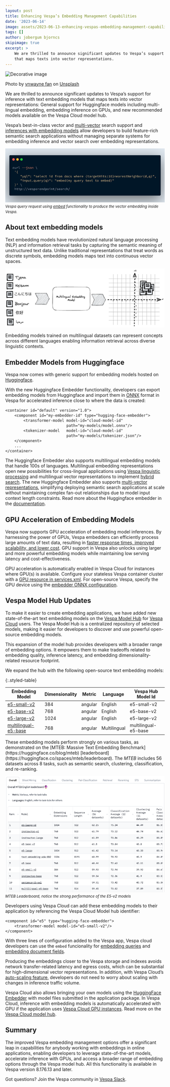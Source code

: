 ```yaml
---
layout: post
title: Enhancing Vespa’s Embedding Management Capabilities
date: '2023-06-14'
image: assets/2023-06-13-enhancing-vespas-embedding-management-capabilities/vnwayne-fan-Zqmia99hgF8-unsplash.jpg
tags: []
author: jobergum bjorncs
skipimage: true
excerpt: >
    We are thrilled to announce significant updates to Vespa’s support for inference with text embedding models
    that maps texts into vector representations.
---
```


![Decorative
image](/assets/2023-06-13-enhancing-vespas-embedding-management-capabilities/vnwayne-fan-Zqmia99hgF8-unsplash.jpg)
<p class="image-credit">Photo by 
<a href="https://unsplash.com/@vnwayne?utm_source=unsplash&utm_medium=referral&utm_content=creditCopyText">vnwayne fan</a> 
on <a href="https://unsplash.com/photos/Zqmia99hgF8?utm_source=unsplash&utm_medium=referral&utm_content=creditCopyText">Unsplash</a></p>

We are thrilled to announce significant updates to Vespa’s support for inference with text embedding models
that maps texts into vector representations: General support for Huggingface models including multi-lingual embedding, embedding inference on GPUs, and new recommended models available on the Vespa Cloud model hub.

Vespa’s best-in-class vector and [multi-vector](https://blog.vespa.ai/semantic-search-with-multi-vector-indexing/)
search support and [inferences with embedding models](https://blog.vespa.ai/text-embedding-made-simple/)
allow developers to build feature-rich semantic search applications
without managing separate systems for embedding inference and vector search over embedding representations.

![embedding made easy](/assets/2023-06-13-enhancing-vespas-embedding-management-capabilities/embed.png)
<small><em>Vespa query request using <a href="https://docs.vespa.ai/en/embedding.html#embedding-a-query-text">embed</a> 
functionality to produce the vector embedding inside Vespa.</em></small>

## About text embedding models
Text embedding models have revolutionized natural language processing (NLP) and information retrieval tasks
by capturing the semantic meaning of unstructured text data.
Unlike traditional representations that treat words as discrete symbols,
embedding models maps text into continuous vector spaces.

![multilingual embedding model](/assets/2023-06-13-enhancing-vespas-embedding-management-capabilities/multilingual-embedding-model.png)

Embedding models trained on multilingual datasets can represent concepts across different languages enabling information retrieval across 
diverse linguistic contexts.

## Embedder Models from Huggingface
Vespa now comes with generic support for embedding models hosted on [Huggingface](https://huggingface.co/).

With the new Huggingface Embedder functionality,
developers can export embedding models from Huggingface
and import them in [ONNX](https://onnx.ai/) format in Vespa for accelerated inference close to where the data is created:

```
<container id="default" version="1.0">
    <component id="my-embedder-id" type="hugging-face-embedder">
        <transformer-model model-id="cloud-model-id"
                           path="my-models/model.onnx"/>
        <tokenizer-model   model-id="cloud-model-id"
                           path="my-models/tokenizer.json"/>
    </component>
    ...
</container>
```

The Huggingface Embedder also supports multilingual embedding models that handle 100s of languages.
Multilingual embedding representations open new possibilities for cross-lingual applications
using [Vespa linguistic processing](https://docs.vespa.ai/en/linguistics.html)
and multilingual vector representations to implement
[hybrid search](https://blog.vespa.ai/improving-zero-shot-ranking-with-vespa/).
The new Huggingface Embedder also supports
[multi-vector representations](https://blog.vespa.ai/semantic-search-with-multi-vector-indexing/),
simplifying deploying semantic search applications at scale
without maintaining complex fan-out relationships due to model input context length constraints.
Read more about the Huggingface embedder in the
[documentation](https://docs.vespa.ai/en/embedding.html#huggingface-embedder).

## GPU Acceleration of Embedding Models
Vespa now supports GPU acceleration of embedding model inferences.
By harnessing the power of GPUs, Vespa embedders can efficiently process large amounts of text data,
resulting in [faster response times, improved scalability, and lower cost](https://blog.vespa.ai/gpu-accelerated-ml-inference-in-vespa-cloud/).
GPU support in Vespa also unlocks using larger and more powerful embedding models
while maintaining low serving latency and cost-effectiveness.

GPU acceleration is automatically enabled in Vespa Cloud for instances where GPU(s) is available. 
Configure your stateless Vespa container cluster with a [GPU resource in services.xml](https://cloud.vespa.ai/en/reference/services#gpu).
For open-source Vespa, specify the GPU device using the
[embedder ONNX configuration](https://docs.vespa.ai/en/reference/embedding-reference.html#embedder-onnx-reference-config).  

## Vespa Model Hub Updates
To make it easier to create embedding applications,
we have added new state-of-the-art text embedding models on the [Vespa Model Hub](https://cloud.vespa.ai/en/model-hub) for 
[Vespa Cloud](https://cloud.vespa.ai/) users. The Vespa Model Hub is a centralized repository of selected models,
making it easier for developers to discover and use powerful open-source embedding models.

This expansion of the model hub provides developers with a broader range of embedding options.
It empowers them to make tradeoffs related to embedding quality, inference latency,
and embedding dimensionality-related resource footprint.

We expand the hub with the following open-source text embedding models: 

<style>
.styled-table {
    font-size: 0.8rem;
    border-collapse: separate;
    border-spacing: 5px;
}
.styled-table td,
.styled-table th {
  padding: 5px; 
}
</style>

{:.styled-table}

| Embedding Model                                                                                      | Dimensionality | Metric  | Language     | Vespa Hub Model Id             |
|------------------------------------------------------------------------------------------------------|------|---------|--------------|----------------------|
| [e5-small-v2](https://huggingface.co/intfloat/e5-small-v2)                   | 384  | angular | English      | e5-small-v2          |
| [e5-base-v2](https://huggingface.co/intfloat/e5-base-v2)                     | 768  | angular | English      | e5-base-v2           |
| [e5-large-v2](https://huggingface.co/intfloat/e5-large-v2)                   | 1024 | angular | English      | e5-large-v2          |
| [multilingual-e5-base](https://huggingface.co/intfloat/multilingual-e5-base) | 768  | angular | Multilingual | multilingual-e5-base |

<p></p>
These embedding models perform strongly on various tasks,
as demonstrated on the [MTEB: Massive Text Embedding Benchmark](https://huggingface.co/blog/mteb) [leaderboard](https://huggingface.co/spaces/mteb/leaderboard).
The <em>MTEB</em> includes 56 datasets across 8 tasks, such as semantic search, clustering, classification, and re-ranking.

![MTEB](/assets/2023-06-13-enhancing-vespas-embedding-management-capabilities/mteb.png)
<small><em>MTEB Leaderboard, notice the strong performance of the E5-v2 models</em></small>

Developers using Vespa Cloud can add these embedding models to their application by referencing the Vespa Cloud Model hub identifier:
```
<component id="e5" type="hugging-face-embedder">
    <transformer-model model-id="e5-small-v2"/>
</component>
```
With three lines of configuration added to the Vespa app, Vespa cloud developers can use the <code>embed</code> funcionality for 
[embedding queries](https://docs.vespa.ai/en/embedding.html#embedding-a-query-text) and [embedding document fields](https://docs.vespa.ai/en/embedding.html#embedding-a-document-field). 

Producing the embeddings closer to the Vespa storage and indexes avoids network transfer-related latency and egress costs,
which can be substantial for high-dimensional vector representations.
In addition, with Vespa Cloud’s [auto-scaling feature](https://cloud.vespa.ai/en/autoscaling),
developers do not need to worry about scaling with changes in inference traffic volume.

Vespa Cloud also allows bringing your own models using the [HuggingFace Embedder](https://docs.vespa.ai/en/embedding.html#huggingface-embedder) 
with model files submitted in the application package. In Vespa Cloud, inference with embedding models is 
automatically accelerated with GPU if the application uses [Vespa Cloud GPU instances](https://blog.vespa.ai/gpu-accelerated-ml-inference-in-vespa-cloud/).
Read more on the [Vespa Cloud model hub](https://cloud.vespa.ai/en/model-hub).


## Summary
The improved Vespa embedding management options offer a significant leap in capabilities for anybody working with embeddings in online applications,
enabling developers to leverage state-of-the-art models, accelerate inference with GPUs,
and access a broader range of embedding options through the Vespa model hub.
All this functionality is available in Vespa version 8.176.13 and later.  

Got questions? Join the Vespa community in [Vespa Slack](http://slack.vespa.ai/).
